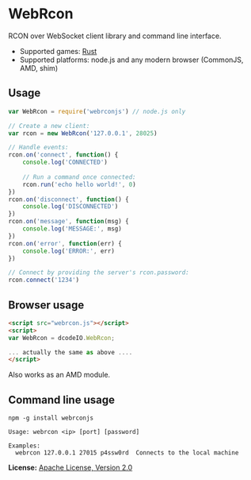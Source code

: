 WebRcon
============
RCON over WebSocket client library and command line interface.

* Supported games: [Rust](http://playrust.com)
* Supported platforms: node.js and any modern browser (CommonJS, AMD, shim)

Usage
-----
```js
var WebRcon = require('webrconjs') // node.js only

// Create a new client:
var rcon = new WebRcon('127.0.0.1', 28025)

// Handle events:
rcon.on('connect', function() {
    console.log('CONNECTED')
    
    // Run a command once connected:
    rcon.run('echo hello world!', 0)
})
rcon.on('disconnect', function() {
    console.log('DISCONNECTED')
})
rcon.on('message', function(msg) {
    console.log('MESSAGE:', msg)
})
rcon.on('error', function(err) {
    console.log('ERROR:', err)
})

// Connect by providing the server's rcon.password:
rcon.connect('1234')
```

Browser usage
-------------
```html
<script src="webrcon.js"></script>
<script>
var WebRcon = dcodeIO.WebRcon;

... actually the same as above ....
</script>
```

Also works as an AMD module.

Command line usage
------------------
`npm -g install webrconjs`

```
Usage: webrcon <ip> [port] [password]

Examples:
  webrcon 127.0.0.1 27015 p4ssw0rd  Connects to the local machine
```

**License:** [Apache License, Version 2.0](http://www.apache.org/licenses/LICENSE-2.0.html)
